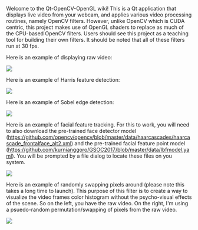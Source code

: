 Welcome to the Qt-OpenCV-OpenGL wiki! This is a Qt application that displays live video from your webcam, and applies various video processing routines, namely OpenCV filters. However, unlike OpenCV which is CUDA centric, this project makes use of OpenGL shaders to replace as much of the CPU-based OpenCV filters. Users should see this project as a teaching tool for building their own filters. It should be noted that all of these filters run at 30 fps.

Here is an example of displaying raw video:

![](https://github.com/drhalftone/Qt-OpenCV-OpenGL/blob/master/Images/ScreenShot01.jpg)

Here is an example of Harris feature detection:

![](https://github.com/drhalftone/Qt-OpenCV-OpenGL/blob/master/Images/ScreenShot04.jpg)

Here is an example of Sobel edge detection:

![](https://github.com/drhalftone/Qt-OpenCV-OpenGL/blob/master/Images/ScreenShot02.jpg)

Here is an example of facial feature tracking.  For this to work, you will need to also download the pre-trained face detector model (https://github.com/opencv/opencv/blob/master/data/haarcascades/haarcascade_frontalface_alt2.xml) and the pre-trained facial feature point model (https://github.com/kurnianggoro/GSOC2017/blob/master/data/lbfmodel.yaml).  You will be prompted by a file dialog to locate these files on you system.

![](https://github.com/drhalftone/Qt-OpenCV-OpenGL/blob/master/Images/ScreenShot05.jpg)

Here is an example of randomly swapping pixels around (please note this takes a long time to launch).  This purpose of this filter is to create a way to visualize the video frames color histogram without the psycho-visual effects of the scene.  So on the left, you have the raw video. On the right, I'm using a psuedo-random permutation/swapping of pixels from the raw video.

![](https://github.com/drhalftone/Qt-OpenCV-OpenGL/blob/master/Images/ScreenShot03.jpg)
